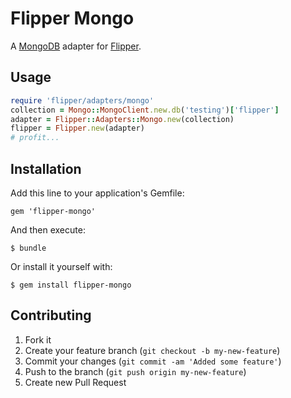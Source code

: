 # Flipper Mongo

A [MongoDB](https://github.com/mongodb/mongo-ruby-driver) adapter for [Flipper](https://github.com/jnunemaker/flipper).

## Usage

```ruby
require 'flipper/adapters/mongo'
collection = Mongo::MongoClient.new.db('testing')['flipper']
adapter = Flipper::Adapters::Mongo.new(collection)
flipper = Flipper.new(adapter)
# profit...
```

## Installation

Add this line to your application's Gemfile:

    gem 'flipper-mongo'

And then execute:

    $ bundle

Or install it yourself with:

    $ gem install flipper-mongo

## Contributing

1. Fork it
2. Create your feature branch (`git checkout -b my-new-feature`)
3. Commit your changes (`git commit -am 'Added some feature'`)
4. Push to the branch (`git push origin my-new-feature`)
5. Create new Pull Request
